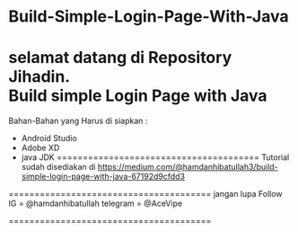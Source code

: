 # Build-Simple-Login-Page-With-Java
selamat datang di Repository Jihadin.  
Build simple Login Page with Java 
=======================================
Bahan-Bahan yang Harus di siapkan :
* Android Studio
* Adobe XD 
* java JDK
=======================================
Tutorial sudah disediakan di
https://medium.com/@hamdanhibatullah3/build-simple-login-page-with-java-67192d9cfdd3

=======================================
jangan lupa Follow 
IG = @hamdanhibatullah
telegram = @AceVipe

=======================================

